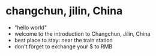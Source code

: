 # changchun, jilin, China

- "hello world"
- welcome to the introduction to Changchun, Jilin, China
- best place to stay: near the train station
- don't forget to exchange your $ to RMB
